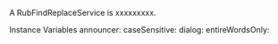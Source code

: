 A RubFindReplaceService is xxxxxxxxx.Instance Variables	announcer:		<Object>	caseSensitive:		<Object>	dialog:		<Object>	entireWordsOnly:		<Object>	findStartIndex:		<Object>	findText:		<Object>	isRegex:		<Object>	replaceText:		<Object>	searchBackwards:		<Object>	textArea:		<Object>	wrapAround:		<Object>announcer	- xxxxxcaseSensitive	- xxxxxdialog	- xxxxxentireWordsOnly	- xxxxxfindStartIndex	- xxxxxfindText	- xxxxxisRegex	- xxxxxreplaceText	- xxxxxsearchBackwards	- xxxxxtextArea	- xxxxxwrapAround	- xxxxx